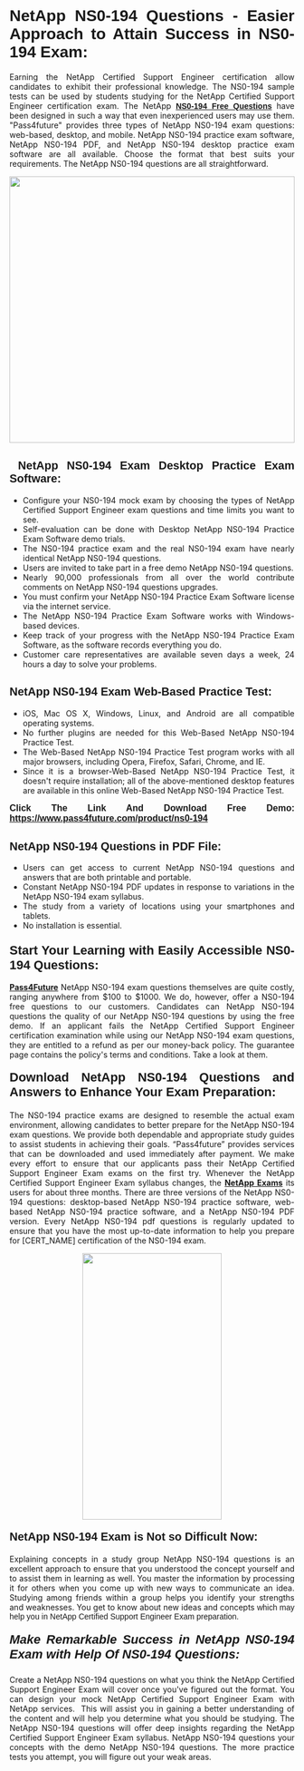 <h1 style="text-align: justify;"><span style="font-family:Tahoma,Geneva,sans-serif;"><strong>NetApp NS0-194 Questions - Easier Approach to Attain Success in NS0-194 Exam:</strong></span></h1>

<p style="text-align: justify;">Earning the NetApp Certified Support Engineer certification allow candidates to exhibit their professional knowledge. The NS0-194 sample tests can be used by students studying for the NetApp Certified Support Engineer certification exam. The NetApp <a href="https://www.pass4future.com/questions/netapp/ns0-194" target="_blank"><span style="font-family:Tahoma,Geneva,sans-serif;"><strong>NS0-194 Free Questions</strong></span></a> have been designed in such a way that even inexperienced users may use them. "Pass4future" provides three types of NetApp NS0-194 exam questions: web-based, desktop, and mobile. NetApp NS0-194 practice exam software, NetApp NS0-194 PDF, and NetApp NS0-194 desktop practice exam software are all available. Choose the format that best suits your requirements. The NetApp NS0-194 questions are all straightforward.</p>

<p style="text-align: justify;"><a href="https://www.pass4future.com/product/ns0-194" target="_blank"><img alt="" src="https://lh3.googleusercontent.com/pw/AM-JKLU5_aushiRQbaoUdVonD_1om6esFnUm_j21jdeI1V3aesz_ETcO2Y8QVj0ZamD1vJ__MzXKNoh3XzzrDTXgudBuMwEatvdphNwcixeZDIncATvFdVanIchOfqVuIJHbWkG03KYMH2pwXnb7WaAnvI3g=w1366-h490-no?authuser=0" style="width: 100%; height: 470px;" /></a></p>

<h2 style="text-align: justify;"><strong><span style="font-family:Tahoma,Geneva,sans-serif;"><span style="font-size:20px;"> NetApp NS0-194 Exam Desktop Practice Exam Software:</span></span></strong></h2>

<ul>
	<li style="text-align: justify;">Configure your NS0-194 mock exam by choosing the types of NetApp Certified Support Engineer exam questions and time limits you want to see.</li>
	<li style="text-align: justify;">Self-evaluation can be done with Desktop NetApp NS0-194 Practice Exam Software demo trials.</li>
	<li style="text-align: justify;">The NS0-194 practice exam and the real NS0-194 exam have nearly identical NetApp NS0-194 questions.</li>
	<li style="text-align: justify;">Users are invited to take part in a free demo NetApp NS0-194 questions.</li>
	<li style="text-align: justify;">Nearly 90,000 professionals from all over the world contribute comments on NetApp NS0-194 questions upgrades.</li>
	<li style="text-align: justify;">You must confirm your NetApp NS0-194 Practice Exam Software license via the internet service.</li>
	<li style="text-align: justify;">The NetApp NS0-194 Practice Exam Software works with Windows-based devices.</li>
	<li style="text-align: justify;">Keep track of your progress with the NetApp NS0-194 Practice Exam Software, as the software records everything you do.</li>
	<li style="text-align: justify;">Customer care representatives are available seven days a week, 24 hours a day to solve your problems.</li>
</ul>

<h2 style="text-align: justify;"><span style="font-family:Tahoma,Geneva,sans-serif;"><strong><span style="font-size:20px;">NetApp NS0-194 Exam Web-Based Practice Test:</span></strong></span></h2>

<ul>
	<li style="text-align: justify;">iOS, Mac OS X, Windows, Linux, and Android are all compatible operating systems.</li>
	<li style="text-align: justify;">No further plugins are needed for this Web-Based NetApp NS0-194 Practice Test.</li>
	<li style="text-align: justify;">The Web-Based NetApp NS0-194 Practice Test program works with all major browsers, including Opera, Firefox, Safari, Chrome, and IE.</li>
	<li style="text-align: justify;">Since it is a browser-Web-Based NetApp NS0-194 Practice Test, it doesn't require installation; all of the above-mentioned desktop features are available in this online Web-Based NetApp NS0-194 Practice Test.</li>
</ul>

<p style="text-align: justify;"><span style="font-family:Tahoma,Geneva,sans-serif;"><span style="font-size:16px;"><strong>Click The Link And Download Free Demo:</strong></span></span> <a href="https://www.pass4future.com/product/ns0-194" target="_blank"><span style="font-family:Tahoma,Geneva,sans-serif;"><span style="font-size:16px;"><strong>https://www.pass4future.com/product/ns0-194</strong></span></span></a></p>

<h2 style="text-align: justify;"><strong><span style="font-family:Tahoma,Geneva,sans-serif;"><span style="font-size:20px;">NetApp NS0-194 Questions in PDF File:</span></span></strong></h2>

<ul>
	<li style="text-align: justify;">Users can get access to current NetApp NS0-194 questions and answers that are both printable and portable.</li>
	<li style="text-align: justify;">Constant NetApp NS0-194 PDF updates in response to variations in the NetApp NS0-194 exam syllabus.</li>
	<li style="text-align: justify;">The study from a variety of locations using your smartphones and tablets.</li>
	<li style="text-align: justify;">No installation is essential.</li>
</ul>

<h3 style="text-align: justify;"><span style="font-family:Tahoma,Geneva,sans-serif;"><strong><span style="font-size:22px;">Start Your Learning with Easily Accessible NS0-194 Questions:</span></strong></span></h3>

<p style="text-align: justify;"><strong><a href="https://www.pass4future.com/" target="_blank">Pass4Future</a></strong> NetApp NS0-194 exam questions themselves are quite costly, ranging anywhere from $100 to $1000. We do, however, offer a NS0-194 free questions to our customers. Candidates can NetApp NS0-194 questions the quality of our NetApp NS0-194 questions by using the free demo. If an applicant fails the NetApp Certified Support Engineer certification examination while using our NetApp NS0-194 exam questions, they are entitled to a refund as per our money-back policy. The guarantee page contains the policy's terms and conditions. Take a look at them.</p>

<h4 style="text-align: justify;"><strong><span style="font-family:Tahoma,Geneva,sans-serif;"><span style="font-size:22px;">Download NetApp NS0-194 Questions and Answers to Enhance Your Exam Preparation:</span></span></strong></h4>

<p style="text-align: justify;">The NS0-194 practice exams are designed to resemble the actual exam environment, allowing candidates to better prepare for the NetApp NS0-194 exam questions. We provide both dependable and appropriate study guides to assist students in achieving their goals. “Pass4future” provides services that can be downloaded and used immediately after payment. We make every effort to ensure that our applicants pass their NetApp Certified Support Engineer Exam exams on the first try. Whenever the NetApp Certified Support Engineer Exam syllabus changes, the <strong><a href="https://www.pass4future.com/netapp" target="_blank">NetApp Exams</a></strong> its users for about three months. There are three versions of the NetApp NS0-194 questions: desktop-based NetApp NS0-194 practice software, web-based NetApp NS0-194 practice software, and a NetApp NS0-194 PDF version. Every NetApp NS0-194 pdf questions is regularly updated to ensure that you have the most up-to-date information to help you prepare for [CERT_NAME] certification of the NS0-194 exam.</p>

<p style="text-align: center;"><a href="https://www.pass4future.com/product/ns0-194" target="_blank"><img alt="" src="https://lh3.googleusercontent.com/pw/AM-JKLV3yUm3jiqqIo1xIsj1VJ_UeysYexQY-pRYO0rIFl3vg11QZioN-gzffpw2AfKqFynWuvoXOreWrWS0swpr4xmOSWfwII2jvatteuqrfxiWGFBSHPiZUCoi33jqeymK5dmu-0enyX6tayRCAMHw05jv=s617-no?authuser=0" style="width: 70%; height: 470px;" /></a></p>

<h4 style="text-align: justify;"><strong><span style="font-family:Tahoma,Geneva,sans-serif;"><span style="font-size:20px;">NetApp NS0-194 Exam is Not so Difficult Now:</span></span></strong></h4>

<p style="text-align: justify;">Explaining concepts in a study group NetApp NS0-194 questions is an excellent approach to ensure that you understood the concept yourself and to assist them in learning as well. You master the information by processing it for others when you come up with new ways to communicate an idea. Studying among friends within a group helps you identify your strengths and weaknesses. You get to know about new ideas and concepts <span style="font-family:Tahoma,Geneva,sans-serif;">which may help you in NetApp Certified Support Engineer Exam preparation.</span></p>

<h5 style="text-align: justify;"><span style="font-family:Tahoma,Geneva,sans-serif;"><span style="font-size:22px;"><strong>Make Remarkable Success in NetApp NS0-194 Exam with Help Of NS0-194 Questions:</strong></span></span></h5>

<p style="text-align: justify;">Create a NetApp NS0-194 questions on what you think the NetApp Certified Support Engineer Exam will cover once you've figured out the format. You can design your mock NetApp Certified Support Engineer Exam with NetApp services.  This will assist you in gaining a better understanding of the content and will help you determine what you should be studying. The NetApp NS0-194 questions will offer deep insights regarding the NetApp Certified Support Engineer Exam syllabus. NetApp NS0-194 questions your concepts with the demo NetApp NS0-194 questions. The more practice tests you attempt, you will figure out your weak areas.</p>
